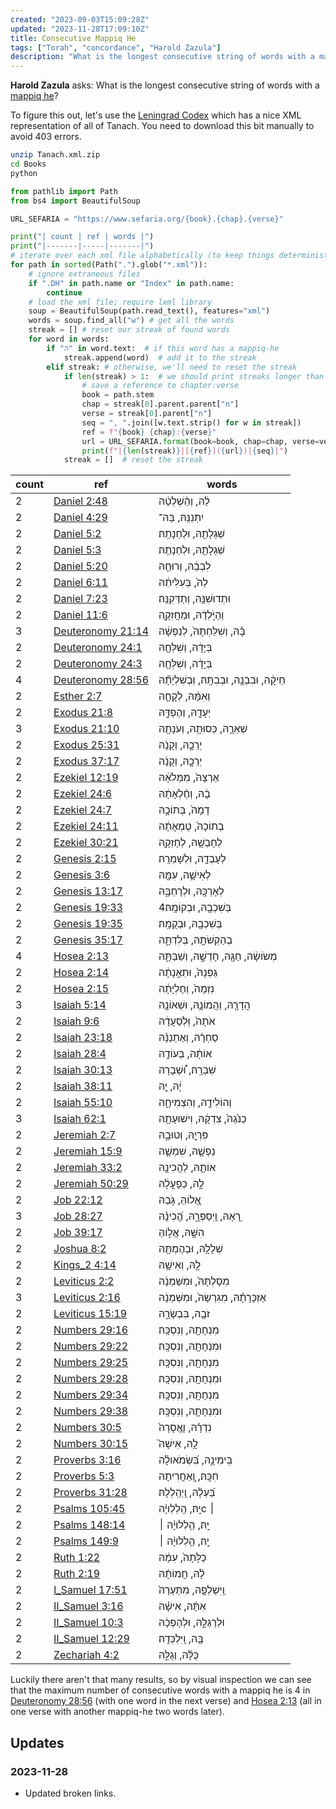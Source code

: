 ```yaml
---
created: "2023-09-03T15:09:28Z"
updated: "2023-11-28T17:09:10Z"
title: Consecutive Mappiq He
tags: ["Torah", "concordance", "Harold Zazula"]
description: "What is the longest consecutive string of words with a mappiq he?"
---
```


**Harold Zazula** asks: What is the longest consecutive string of words with a [mappiq he](https://en.wikipedia.org/wiki/Mappiq)?

To figure this out, let's use the [Leningrad Codex](https://tanach.us/Books/Tanach.xml.zip) which has a nice XML representation of all of Tanach. You need to download this bit manually to avoid 403 errors.

```bash
unzip Tanach.xml.zip
cd Books
python
```

```python
from pathlib import Path
from bs4 import BeautifulSoup

URL_SEFARIA = "https://www.sefaria.org/{book}.{chap}.{verse}"

print("| count | ref | words |")
print("|-------|-----|-------|")
# iterate over each xml file alphabetically (to keep things deterministic)
for path in sorted(Path(".").glob("*.xml")):
    # ignore extraneous files
    if ".DH" in path.name or "Index" in path.name:
        continue
    # load the xml file; require lxml library
    soup = BeautifulSoup(path.read_text(), features="xml")
    words = soup.find_all("w") # get all the words
    streak = [] # reset our streak of found words
    for word in words:
        if "הּ" in word.text:  # if this word has a mappiq-he
            streak.append(word)  # add it to the streak
        elif streak: # otherwise, we'll need to reset the streak
            if len(streak) > 1:  # we should print streaks longer than 1 word
                # save a reference to chapter:verse
                book = path.stem
                chap = streak[0].parent.parent["n"]
                verse = streak[0].parent["n"]
                seq = ", ".join([w.text.strip() for w in streak])
                ref = f"{book} {chap}:{verse}"
                url = URL_SEFARIA.format(book=book, chap=chap, verse=verse)
                print(f"|{len(streak)}|[{ref}]({url})|{seq}|")
            streak = []  # reset the streak
```

<!-- cspell:disable -->

| count | ref                                                            | words                                                   |
| ----- | -------------------------------------------------------------- | ------------------------------------------------------- |
| 2     | [Daniel 2:48](https://www.sefaria.org/Daniel.2.48)             | לֵ֔הּ, וְהַ֨שְׁלְטֵ֔הּ                                  |
| 2     | [Daniel 4:29](https://www.sefaria.org/Daniel.4.29)             | יִתְּנִנַּֽהּ׃, בַּהּ־                                  |
| 2     | [Daniel 5:2](https://www.sefaria.org/Daniel.5.2)               | שֵׁגְלָתֵ֖הּ, וּלְחֵנָתֵֽהּ׃                            |
| 2     | [Daniel 5:3](https://www.sefaria.org/Daniel.5.3)               | שֵׁגְלָתֵ֖הּ, וּלְחֵנָתֵֽהּ׃                            |
| 2     | [Daniel 5:20](https://www.sefaria.org/Daniel.5.20)             | לִבְבֵ֔הּ, וְרוּחֵ֖הּ                                   |
| 2     | [Daniel 6:11](https://www.sefaria.org/Daniel.6.11)             | לֵהּ֙, בְּעִלִּיתֵ֔הּ                                   |
| 2     | [Daniel 7:23](https://www.sefaria.org/Daniel.7.23)             | וּתְדוּשִׁנַּ֖הּ, וְתַדְּקִנַּֽהּ׃                      |
| 2     | [Daniel 11:6](https://www.sefaria.org/Daniel.11.6)             | וְהַיֹּ֣לְדָ֔הּ, וּמַחֲזִקָ֖הּ                          |
| 3     | [Deuteronomy 21:14](https://www.sefaria.org/Deuteronomy.21.14) | בָּ֗הּ, וְשִׁלַּחְתָּהּ֙, לְנַפְשָׁ֔הּ                  |
| 2     | [Deuteronomy 24:1](https://www.sefaria.org/Deuteronomy.24.1)   | בְּיָדָ֔הּ, וְשִׁלְּחָ֖הּ                               |
| 2     | [Deuteronomy 24:3](https://www.sefaria.org/Deuteronomy.24.3)   | בְּיָדָ֔הּ, וְשִׁלְּחָ֖הּ                               |
| 4     | [Deuteronomy 28:56](https://www.sefaria.org/Deuteronomy.28.56) | חֵיקָ֔הּ, וּבִבְנָ֖הּ, וּבְבִתָּֽהּ׃, וּֽבְשִׁלְיָתָ֞הּ |
| 2     | [Esther 2:7](https://www.sefaria.org/Esther.2.7)               | וְאִמָּ֔הּ, לְקָחָ֧הּ                                   |
| 2     | [Exodus 21:8](https://www.sefaria.org/Exodus.21.8)             | יְעָדָ֖הּ, וְהֶפְדָּ֑הּ                                 |
| 3     | [Exodus 21:10](https://www.sefaria.org/Exodus.21.10)           | שְׁאֵרָ֛הּ, כְּסוּתָ֥הּ, וְעֹנָתָ֖הּ                    |
| 2     | [Exodus 25:31](https://www.sefaria.org/Exodus.25.31)           | יְרֵכָ֣הּ, וְקָנָ֔הּ                                    |
| 2     | [Exodus 37:17](https://www.sefaria.org/Exodus.37.17)           | יְרֵכָ֣הּ, וְקָנָ֔הּ                                    |
| 2     | [Ezekiel 12:19](https://www.sefaria.org/Ezekiel.12.19)         | אַרְצָהּ֙, מִמְּלֹאָ֔הּ                                 |
| 2     | [Ezekiel 24:6](https://www.sefaria.org/Ezekiel.24.6)           | בָ֔הּ, וְחֶ֨לְאָתָ֔הּ                                   |
| 2     | [Ezekiel 24:7](https://www.sefaria.org/Ezekiel.24.7)           | דָמָהּ֙, בְּתוֹכָ֣הּ                                    |
| 2     | [Ezekiel 24:11](https://www.sefaria.org/Ezekiel.24.11)         | בְתוֹכָהּ֙, טֻמְאָתָ֔הּ                                 |
| 2     | [Ezekiel 30:21](https://www.sefaria.org/Ezekiel.30.21)         | לְחָבְשָׁ֥הּ, לְחָזְקָ֖הּ                               |
| 2     | [Genesis 2:15](https://www.sefaria.org/Genesis.2.15)           | לְעָבְדָ֖הּ, וּלְשָׁמְרָֽהּ׃                            |
| 2     | [Genesis 3:6](https://www.sefaria.org/Genesis.3.6)             | לְאִישָׁ֛הּ, עִמָּ֖הּ                                   |
| 2     | [Genesis 13:17](https://www.sefaria.org/Genesis.13.17)         | לְאָרְכָּ֖הּ, וּלְרָחְבָּ֑הּ                            |
| 2     | [Genesis 19:33](https://www.sefaria.org/Genesis.19.33)         | בְּשִׁכְבָ֖הּ, וּבְקוּׄמָֽהּ׃4                          |
| 2     | [Genesis 19:35](https://www.sefaria.org/Genesis.19.35)         | בְּשִׁכְבָ֖הּ, וּבְקֻמָֽהּ׃                             |
| 2     | [Genesis 35:17](https://www.sefaria.org/Genesis.35.17)         | בְהַקְשֹׁתָ֖הּ, בְּלִדְתָּ֑הּ                           |
| 4     | [Hosea 2:13](https://www.sefaria.org/Hosea.2.13)               | מְשׂוֹשָׂ֔הּ, חַגָּ֖הּ, חָדְשָׁ֣הּ, וְשַׁבַּתָּ֑הּ      |
| 2     | [Hosea 2:14](https://www.sefaria.org/Hosea.2.14)               | גַּפְנָהּ֙, וּתְאֵ֣נָתָ֔הּ                              |
| 2     | [Hosea 2:15](https://www.sefaria.org/Hosea.2.15)               | נִזְמָהּ֙, וְחֶלְיָתָ֔הּ                                |
| 3     | [Isaiah 5:14](https://www.sefaria.org/Isaiah.5.14)             | הֲדָרָ֧הּ, וַהֲמוֹנָ֛הּ, וּשְׁאוֹנָ֖הּ                  |
| 2     | [Isaiah 9:6](https://www.sefaria.org/Isaiah.9.6)               | אֹתָהּ֙, וּֽלְסַעֲדָ֔הּ                                 |
| 2     | [Isaiah 23:18](https://www.sefaria.org/Isaiah.23.18)           | סַחְרָ֜הּ, וְאֶתְנַנָּ֗הּ                               |
| 2     | [Isaiah 28:4](https://www.sefaria.org/Isaiah.28.4)             | אוֹתָ֔הּ, בְּעוֹדָ֥הּ                                   |
| 2     | [Isaiah 30:13](https://www.sefaria.org/Isaiah.30.13)           | שִׁבְרָֽהּ׃, וּ֠שְׁבָרָהּ                               |
| 2     | [Isaiah 38:11](https://www.sefaria.org/Isaiah.38.11)           | יָ֔הּ, יָ֖הּ                                            |
| 2     | [Isaiah 55:10](https://www.sefaria.org/Isaiah.55.10)           | וְהוֹלִידָ֖הּ, וְהִצְמִיחָ֑הּ                           |
| 3     | [Isaiah 62:1](https://www.sefaria.org/Isaiah.62.1)             | כַנֹּ֙גַהּ֙, צִדְקָ֔הּ, וִישׁוּעָתָ֖הּ                  |
| 2     | [Jeremiah 2:7](https://www.sefaria.org/Jeremiah.2.7)           | פִּרְיָ֖הּ, וְטוּבָ֑הּ                                  |
| 2     | [Jeremiah 15:9](https://www.sefaria.org/Jeremiah.15.9)         | נַפְשָׁ֛הּ, שִׁמְשָׁ֛הּ                                 |
| 2     | [Jeremiah 33:2](https://www.sefaria.org/Jeremiah.33.2)         | אוֹתָ֛הּ, לַהֲכִינָ֖הּ                                  |
| 2     | [Jeremiah 50:29](https://www.sefaria.org/Jeremiah.50.29)       | לָ֣הּ, כְּפָעֳלָ֔הּ                                     |
| 2     | [Job 22:12](https://www.sefaria.org/Job.22.12)                 | אֱ֭לוֹהַּ, גֹּ֣בַהּ                                     |
| 3     | [Job 28:27](https://www.sefaria.org/Job.28.27)                 | רָ֭אָהּ, וַֽיְסַפְּרָ֑הּ, הֱ֝כִינָ֗הּ                   |
| 2     | [Job 39:17](https://www.sefaria.org/Job.39.17)                 | הִשָּׁ֣הּ, אֱל֣וֹהַּ                                    |
| 2     | [Joshua 8:2](https://www.sefaria.org/Joshua.8.2)               | שְׁלָלָ֥הּ, וּבְהֶמְתָּ֖הּ                              |
| 2     | [Kings_2 4:14](https://www.sefaria.org/II_Kings.4.14)          | לָ֖הּ, וְאִישָׁ֥הּ                                      |
| 2     | [Leviticus 2:2](https://www.sefaria.org/Leviticus.2.2)         | מִסָּלְתָּהּ֙, וּמִשַּׁמְנָ֔הּ                          |
| 3     | [Leviticus 2:16](https://www.sefaria.org/Leviticus.2.16)       | אַזְכָּרָתָ֗הּ, מִגִּרְשָׂהּ֙, וּמִשַּׁמְנָ֔הּ          |
| 2     | [Leviticus 15:19](https://www.sefaria.org/Leviticus.15.19)     | זֹבָ֖הּ, בִּבְשָׂרָ֑הּ                                  |
| 2     | [Numbers 29:16](https://www.sefaria.org/Numbers.29.16)         | מִנְחָתָ֖הּ, וְנִסְכָּֽהּ׃                              |
| 2     | [Numbers 29:22](https://www.sefaria.org/Numbers.29.22)         | וּמִנְחָתָ֖הּ, וְנִסְכָּֽהּ׃                            |
| 2     | [Numbers 29:25](https://www.sefaria.org/Numbers.29.25)         | מִנְחָתָ֖הּ, וְנִסְכָּֽהּ׃                              |
| 2     | [Numbers 29:28](https://www.sefaria.org/Numbers.29.28)         | וּמִנְחָתָ֖הּ, וְנִסְכָּֽהּ׃                            |
| 2     | [Numbers 29:34](https://www.sefaria.org/Numbers.29.34)         | מִנְחָתָ֖הּ, וְנִסְכָּֽהּ׃                              |
| 2     | [Numbers 29:38](https://www.sefaria.org/Numbers.29.38)         | וּמִנְחָתָ֖הּ, וְנִסְכָּֽהּ׃                            |
| 2     | [Numbers 30:5](https://www.sefaria.org/Numbers.30.5)           | נִדְרָ֗הּ, וֽ͏ֶאֱסָרָהּ֙                                 |
| 2     | [Numbers 30:15](https://www.sefaria.org/Numbers.30.15)         | לָ֥הּ, אִישָׁהּ֮                                        |
| 2     | [Proverbs 3:16](https://www.sefaria.org/Proverbs.3.16)         | בִּֽימִינָ֑הּ, בִּ֝שְׂמֹאולָ֗הּ                         |
| 2     | [Proverbs 5:3](https://www.sefaria.org/Proverbs.5.3)           | חִכָּֽהּ׃, וְֽ֭אַחֲרִיתָהּ                              |
| 2     | [Proverbs 31:28](https://www.sefaria.org/Proverbs.31.28)       | בַּ֝עְלָ֗הּ, וַֽיְהַֽלְלָהּ׃                            |
| 2     | [Psalms 105:45](https://www.sefaria.org/Psalms.105.45)         | יָֽהּ׃, הַֽלְלְויָ֨הּc ׀                                |
| 2     | [Psalms 148:14](https://www.sefaria.org/Psalms.148.14)         | יָֽהּ׃, הַ֥לְלוּיָ֨הּ ׀                                 |
| 2     | [Psalms 149:9](https://www.sefaria.org/Psalms.149.9)           | יָֽהּ׃, הַ֥לְלוּיָ֨הּ ׀                                 |
| 2     | [Ruth 1:22](https://www.sefaria.org/Ruth.1.22)                 | כַלָּתָהּ֙, עִמָּ֔הּ                                    |
| 2     | [Ruth 2:19](https://www.sefaria.org/Ruth.2.19)                 | לָ֨הּ, חֲמוֹתָ֜הּ                                       |
| 2     | [I_Samuel 17:51](https://www.sefaria.org/I_Samuel.17.51)       | וַֽיִּשְׁלְפָ֤הּ, מִתַּעְרָהּ֙                          |
| 2     | [II_Samuel 3:16](https://www.sefaria.org/II_Samuel.3.16)       | אִתָּ֜הּ, אִישָׁ֗הּ                                     |
| 2     | [II_Samuel 10:3](https://www.sefaria.org/II_Samuel.10.3)       | וּלְרַגְּלָ֣הּ, וּלְהָפְכָ֔הּ                           |
| 2     | [II_Samuel 12:29](https://www.sefaria.org/II_Samuel.12.29)     | בָּ֖הּ, וַֽיִּלְכְּדָֽהּ׃                               |
| 2     | [Zechariah 4:2](https://www.sefaria.org/Zechariah.4.2)         | כֻּלָּ֜הּ, וְגֻלָּ֣הּ                                   |

<!-- cspell:enable -->

Luckily there aren't that many results, so by visual inspection we can see that the maximum number of consecutive words with a mappiq he is 4 in [Deuteronomy 28:56](https://www.sefaria.org/Deuteronomy.28.56) (with one word in the next verse) and [Hosea 2:13](https://www.sefaria.org/Hosea.2.13) (all in one verse with another mappiq-he two words later).

## Updates

### <span class="rel-date" title="2023-11-28T17:09:10Z">2023-11-28</span>

- Updated broken links.
